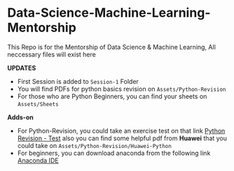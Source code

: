 # Data-Science-Machine-Learning-Mentorship
This Repo is for the Mentorship of Data Science &amp; Machine Learning, All neccessary files will exist here

**UPDATES**
* First Session is added to `Session-1` Folder
* You will find PDFs for python basics revision on `Assets/Python-Revision`
* For those who are Python Beginners, you can find your sheets on `Assets/Sheets`

**Adds-on**
* For Python-Revision, you could take an exercise test on that link [Python Revision - Test](https://forms.gle/iURCy8VtyPYVTF1t6) also you can find some helpful pdf from **Huawei** that you could take on `Assets/Python-Revision/Huawei-Python`
* For beginners, you can download anaconda from the following link [Anaconda IDE](https://www.anaconda.com/download)
